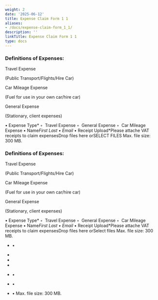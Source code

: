 ```yaml
---
weight: 2
date: '2025-06-12'
title: Expense Claim Form 1 1
aliases:
- /docs/expense-claim-form_1_1/
description: ''
linkTitle: Expense Claim Form 1 1
type: docs
---
```


### Definitions of Expenses:

Travel Expense

(Public Transport/Flights/Hire Car)

Car Mileage Expense

(Fuel for use in your own car/hire car)

General Expense

(Stationary, client expenses)

<!-- Unsupported block type: divider -->

• Expense Type*
    ◦  Travel Expense
    ◦  General Expense
    ◦  Car Mileage Expense
• Name*First Last
• Email*
• Receipt Upload*Please attache VAT receipts to claim expensesDrop files here orSELECT FILES
Max. file size: 300 MB.





### Definitions of Expenses:

Travel Expense

(Public Transport/Flights/Hire Car)

Car Mileage Expense

(Fuel for use in your own car/hire car)

General Expense

(Stationary, client expenses)

<!-- Unsupported block type: divider -->

• Expense Type*
    ◦  Travel Expense
    ◦  General Expense
    ◦  Car Mileage Expense
• Name*First Last
• Email*
• Receipt Upload*Please attache VAT receipts to claim expensesDrop files here orSelect files
Max. file size: 300 MB.

- •

- 

- 

- 

- •

- •

- • Max. file size: 300 MB.

